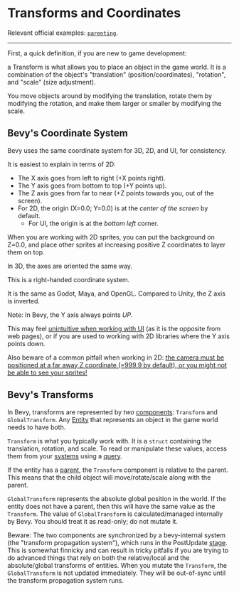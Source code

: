 # Transforms and Coordinates

Relevant official examples:
[`parenting`](https://github.com/bevyengine/bevy/blob/latest/examples/3d/parenting.rs).

---

First, a quick definition, if you are new to game development:

a Transform is what allows you to place an object in the game world. It
is a combination of the object's "translation" (position/coordinates),
"rotation", and "scale" (size adjustment).

You move objects around by modifying the translation, rotate them by modifying
the rotation, and make them larger or smaller by modifying the scale.

## Bevy's Coordinate System

Bevy uses the same coordinate system for 3D, 2D, and UI, for consistency.

It is easiest to explain in terms of 2D:
 - The X axis goes from left to right (+X points right).
 - The Y axis goes from bottom to top (+Y points up).
 - The Z axis goes from far to near (+Z points towards you, out of the screen).
 - For 2D, the origin (X=0.0; Y=0.0) is at the *center of the screen* by default.
   - For UI, the origin is at the *bottom left* corner.

When you are working with 2D sprites, you can put the background on Z=0.0, and
place other sprites at increasing positive Z coordinates to layer them on top.

In 3D, the axes are oriented the same way.

This is a right-handed coordinate system.

It is the same as Godot, Maya, and OpenGL. Compared to Unity, the Z axis
is inverted.

Note: In Bevy, the Y axis always points *UP*.

This may feel [unintuitive when working with UI](../pitfalls/ui-y-up.md)
(as it is the opposite from web pages), or if you are used to working with
2D libraries where the Y axis points down.

Also beware of a common pitfall when working in 2D: [the camera must be
positioned at a far away Z coordinate (=999.9 by default), or you might not
be able to see your sprites!](../pitfalls/2d-camera-z.md)

## Bevy's Transforms

In Bevy, transforms are represented by *two* [components](../programming/ec.md):
`Transform` and `GlobalTransform`. Any [Entity](../programming/ecs-intro.md)
that represents an object in the game world needs to have both.

`Transform` is what you typically work with. It is a `struct` containing
the translation, rotation, and scale. To read or manipulate these values,
access them from your [systems](../programming/systems.md) using a
[query](../programming/queries.md).

If the entity has a [parent](../programming/parent-child.md), the `Transform`
component is relative to the parent. This means that the child object will
move/rotate/scale along with the parent.

`GlobalTransform` represents the absolute global position in the world. If
the entity does not have a parent, then this will have the same value as the
`Transform`. The value of `GlobalTransform` is calculated/managed internally
by Bevy. You should treat it as read-only; do not mutate it.

Beware: The two components are synchronized by a bevy-internal system
(the "transform propagation system"), which runs in the PostUpdate
[stage](../programming/stages.md). This is somewhat finnicky and can result
in tricky pitfalls if you are trying to do advanced things that rely on both
the relative/local and the absolute/global transforms of entities. When you
mutate the `Transform`, the `GlobalTransform` is not updated immediately. They
will be out-of-sync until the transform propagation system runs.
